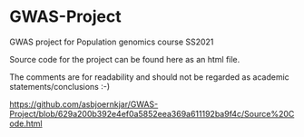 # GWAS-Project
GWAS project for Population genomics course SS2021


Source code for the project can be found here as an html file.

The comments are for readability and should not be regarded as academic statements/conclusions :-) 


<https://github.com/asbjoernkjar/GWAS-Project/blob/629a200b392e4ef0a5852eea369a611192ba9f4c/Source%20Code.html>
